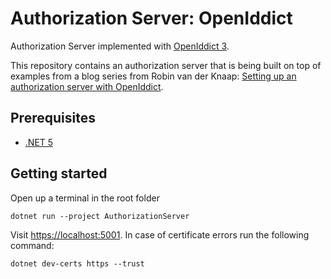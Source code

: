 # Authorization Server: OpenIddict
Authorization Server implemented with [OpenIddict 3](https://github.com/openiddict/openiddict-core).

This repository contains an authorization server that is being built on top of examples from a blog series from Robin van der Knaap: [Setting up an authorization server with OpenIddict](https://dev.to/robinvanderknaap/setting-up-an-authorization-server-with-openiddict-part-i-introduction-4jid).

## Prerequisites
- [.NET 5](https://dotnet.microsoft.com/)

## Getting started
Open up a terminal in the root folder

    dotnet run --project AuthorizationServer

Visit [https://localhost:5001](https://localhost:5001). In case of certificate errors run the following command:

    dotnet dev-certs https --trust
